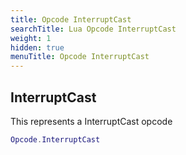 ```yaml
---
title: Opcode InterruptCast
searchTitle: Lua Opcode InterruptCast
weight: 1
hidden: true
menuTitle: Opcode InterruptCast
---
```

## InterruptCast

This represents a InterruptCast opcode
```lua
Opcode.InterruptCast
```